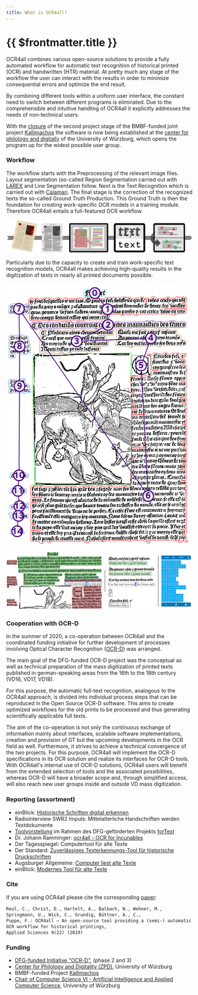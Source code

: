 ```yaml
---
title: What is OCR4all?
---
```

# {{ $frontmatter.title }}
OCR4all combines various open-source solutions to provide a fully automated workflow for automatic text recognition of historical printed (OCR) and handwritten (HTR) material. At pretty much any stage of the workflow the user can interact with the results in order to minimize consequential errors and optimize the end result.

By combining different tools within a uniform user interface, the
	constant need to switch between different programs is eliminated. Due to the comprehensible and intuitive handling of OCR4all it explicitly addresses the needs of non-technical users.

With the [closure](http://kallimachos.de/kallimachos/index.php/Kallimachos_II_(Eingehende_Darstellung)#AP1:_OCR-Optimierung)
of the second project stage of the BMBF-funded joint project [Kallimachos](http://kallimachos.de)
the software is now being established at the [center for philology and digitally](https://www.uni-wuerzburg.de/zpd)
of the University of Würzburg, which
opens the program up for the widest possible user group.

### Workflow
The workflow starts with the Preprocessing of the relevant image files.
Layout segmentation (so-called Region Segmentation carried out with
[LAREX](https://github.com/OCR4all/LAREX) and Line Segmentation
follow. Next is the Text Recognition which is carried out with
[Calamari](https://github.com/Calamari-OCR). The final stage is
	the correction of the recognized texts the so-called Ground Truth
	Production. This Ground Truth is then the foundation for creating
	work-specific OCR models in a training module. Therefore OCR4all
	entails a full-featured OCR workflow.

![Workflow](/images/about/ocr4all/workflow.png)

Particularly due to the capacity to create and train work-specific
	text recognition models, OCR4all makes achieving high-quality results
	in the digitization of texts in nearly all printed documents possible.

![Segmentation](/images/about/ocr4all/ocr4all-complex.png)
![Correction](/images/about/ocr4all/larex-corr.png)

### Cooperation with OCR-D
In the summer of 2020, a co-operation between OCR4all and the
	coordinated funding initiative for further development of processes
	involving Optical Character Recognition ([OCR-D](https://ocr-d.de)) was arranged.

The main goal of the DFG-funded OCR-D project was the conceptual as
	well as technical preparation of the mass digitization of printed texts
	published in german-speaking areas from the 16th to the 18th century
	(VD16, VD17, VD18).

For this purpose, the automatic full-text recognition, analogous to
	the OCR4all approach, is divided into individual process steps that can
	be reproduced in the Open Source OCR-D software. This aims to create
	optimized workflows for the old prints to be processed and thus
	generating scientifically applicable full texts.

The aim of the co-operation is not only the continuous exchange of
	information mainly about interfaces, scalable software implementations,
	creation and provision of GT but the upcoming developments in the OCR
	field as well. Furthermore, it strives to achieve a technical
	convergence of the two projects. For this purpose, OCR4all will
	implement the OCR-D specifications in its OCR solution and realize its
	interfaces for OCR-D tools. With OCR4all's internal use of OCR-D
	solutions, OCR4all users will benefit from the extended selection of
	tools and the associated possibilities, whereas OCR-D will have a
	broader scope and, through simplified access, will also reach new user
	groups inside and outside VD mass digitization.

### Reporting (assortment)
- einBlick: [Historische Schriften digital erkennen](https://www.uni-wuerzburg.de/aktuelles/einblick/single/news/historische-schriften-digital-erkennen/)
- Radiointerview SWR2 Impuls: Mittelalterliche Handschriften werden
		Textdokumente
- [Toolvorstellung](https://fortext.net/tools/tools/ocr4all)
  im Rahmen des DFG-geförderten Projekts [forText](https://fortext.net)
- Dr. Johann Ramminger: [ocr4all - OCR for Incunables](https://jramminger.github.io/ocr4all)
- Der Tagesspiegel: Computertool für alte Texte
- Der Standard: [Zuverlässiges Texterkennungs-Tool für historische
  Druckschriften](https://www.derstandard.de/story/2000101916347/zuverlaessige-texterkennungs-tool-fuer-historische-druckschriften)
- Augsburger Allgemeine: [Computer liest alte Texte](https://www.augsburger-allgemeine.de/bayern/Computer-liest-alte-Texte-id54130851.html)
- einBlick: [Modernes Tool für alte Texte](https://www.uni-wuerzburg.de/aktuelles/einblick/single/news/modernes-tool-fuer-alte-texte)

### Cite

If you are using OCR4all please cite the corresponding [paper](https://www.mdpi.com/2076-3417/9/22/4853):

``` 
Reul, C., Christ, D., Hartelt, A., Balbach, N., Wehner, M., Springmann, U., Wick, C., Grundig, Büttner, A., C.,
Puppe, F.: OCR4all — An open-source tool providing a (semi-) automatic OCR workflow for historical printings,
Applied Sciences 9(22) (2019)
```

### Funding
- [DFG-funded Initiative "OCR-D"](https://ocr-d.de/en/), (phase 2 and 3)
- [Center for Philology and Digitality (ZPD)](https://www.uni-wuerzburg.de/zpd), University of Würzburg
- BMBF-funded Project [Kallimachos](http://kallimachos.de)
- [Chair of Computer Science VI - Artificial Intelligence and Applied Computer Science](https://www.informatik.uni-wuerzburg.de/is), University of Würzburg

